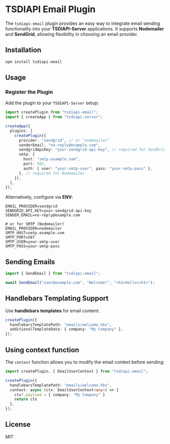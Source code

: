 # TSDIAPI Email Plugin

The `tsdiapi-email` plugin provides an easy way to integrate email sending functionality into your **TSDIAPI-Server** applications. It supports **Nodemailer** and **SendGrid**, allowing flexibility in choosing an email provider.

## Installation

```sh
npm install tsdiapi-email
```

## Usage

### Register the Plugin

Add the plugin to your `TSDIAPI-Server` setup:

```typescript
import createPlugin from "tsdiapi-email";
import { createApp } from "tsdiapi-server";

createApp({
  plugins: [
    createPlugin({
      provider: "sendgrid", // or "nodemailer"
      senderEmail: "no-reply@example.com",
      sendgridApiKey: "your-sendgrid-api-key", // required for SendGrid
      smtp: {
        host: "smtp.example.com",
        port: 587,
        auth: { user: "your-smtp-user", pass: "your-smtp-pass" },
      }, // required for Nodemailer
    }),
  ],
});
```

Alternatively, configure via **ENV**:

```env
EMAIL_PROVIDER=sendgrid
SENDGRID_API_KEY=your-sendgrid-api-key
SENDER_EMAIL=no-reply@example.com

# or for SMTP (Nodemailer)
EMAIL_PROVIDER=nodemailer
SMTP_HOST=smtp.example.com
SMTP_PORT=587
SMTP_USER=your-smtp-user
SMTP_PASS=your-smtp-pass
```

## Sending Emails

```typescript
import { SendEmail } from "tsdiapi-email";

await SendEmail("user@example.com", "Welcome!", "<h1>Hello</h1>");
```

## Handlebars Templating Support

Use **handlebars templates** for email content:

```typescript
createPlugin({
  handlebarsTemplatePath: "emails/welcome.hbs",
  additionalTemplateData: { company: "My Company" },
});
```

## Using context function

The `context` function allows you to modify the email context before sending:

```typescript
import createPlugin, { EmailUserContext } from "tsdiapi-email";

createPlugin({
  handlebarsTemplatePath: "emails/welcome.hbs",
  context: async (ctx: EmailUserContext<any>) => {
    ctx?.payload = { company: "My Company" }
    return ctx
  },
});
```

## License

MIT
